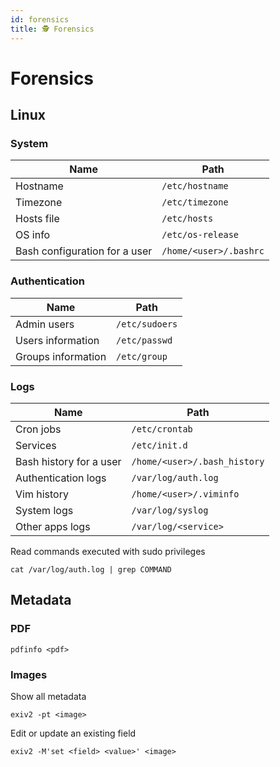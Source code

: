 ```yaml
---
id: forensics
title: 🕵️ Forensics
---
```


# Forensics

## Linux

### System

| Name                          | Path                   |
| ----------------------------- | ---------------------- |
| Hostname                      | `/etc/hostname`        |
| Timezone                      | `/etc/timezone`        |
| Hosts file                    | `/etc/hosts`           |
| OS info                       | `/etc/os-release`      |
| Bash configuration for a user | `/home/<user>/.bashrc` |

### Authentication

| Name               | Path           |
| ------------------ | -------------- |
| Admin users        | `/etc/sudoers` |
| Users information  | `/etc/passwd`  |
| Groups information | `/etc/group`   |

### Logs

| Name                    | Path                         |
| ----------------------- | ---------------------------- |
| Cron jobs               | `/etc/crontab`               |
| Services                | `/etc/init.d`                |
| Bash history for a user | `/home/<user>/.bash_history` |
| Authentication logs     | `/var/log/auth.log`          |
| Vim history             | `/home/<user>/.viminfo`      |
| System logs             | `/var/log/syslog`            |
| Other apps logs         | `/var/log/<service>`         |

Read commands executed with sudo privileges

```
cat /var/log/auth.log | grep COMMAND
```

## Metadata

### PDF

```
pdfinfo <pdf>
```

### Images

Show all metadata

```
exiv2 -pt <image>
```

Edit or update an existing field

```
exiv2 -M'set <field> <value>' <image>
```
